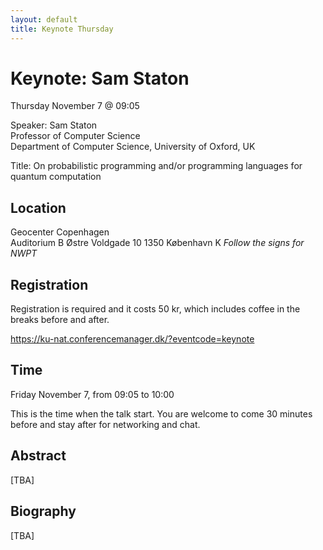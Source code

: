 ```yaml
---
layout: default
title: Keynote Thursday
---
```


# Keynote: Sam Staton

Thursday November 7 @ 09:05

Speaker: Sam Staton<br>
Professor of Computer Science<br>
Department of Computer Science, University of Oxford, UK<br>

Title: On probabilistic programming and/or programming languages for quantum computation

## Location
Geocenter Copenhagen<br>
Auditorium B
Østre Voldgade 10
1350 København K
<i>Follow the signs for NWPT</i>

## Registration
Registration is required and it costs 50 kr, which includes coffee in the breaks before and after.

https://ku-nat.conferencemanager.dk/?eventcode=keynote

## Time
Friday November 7, from 09:05 to 10:00

This is the time when the talk start. You are welcome to come 30 minutes before and stay after for networking and chat.

## Abstract
[TBA]

## Biography
[TBA]
